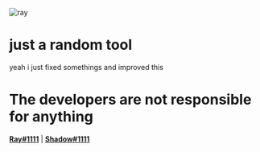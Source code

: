 ![ray](https://cdn.discordapp.com/attachments/1230538115182104618/1233640211662110750/capture_240427_101509.png?ex=662dd47a&is=662c82fa&hm=09b59972a9909dcaffdf593bcdb1d69fa2b86d7da226a116519094d5aa65a3b8&)
# just a random tool
yeah i just fixed somethings and improved this 
# The developers are not responsible for anything

[**Ray#1111**](https://discord.com/users/1043194242476036107) | [**Shadow#1111**](https://discord.com/users/887172710248116224)
